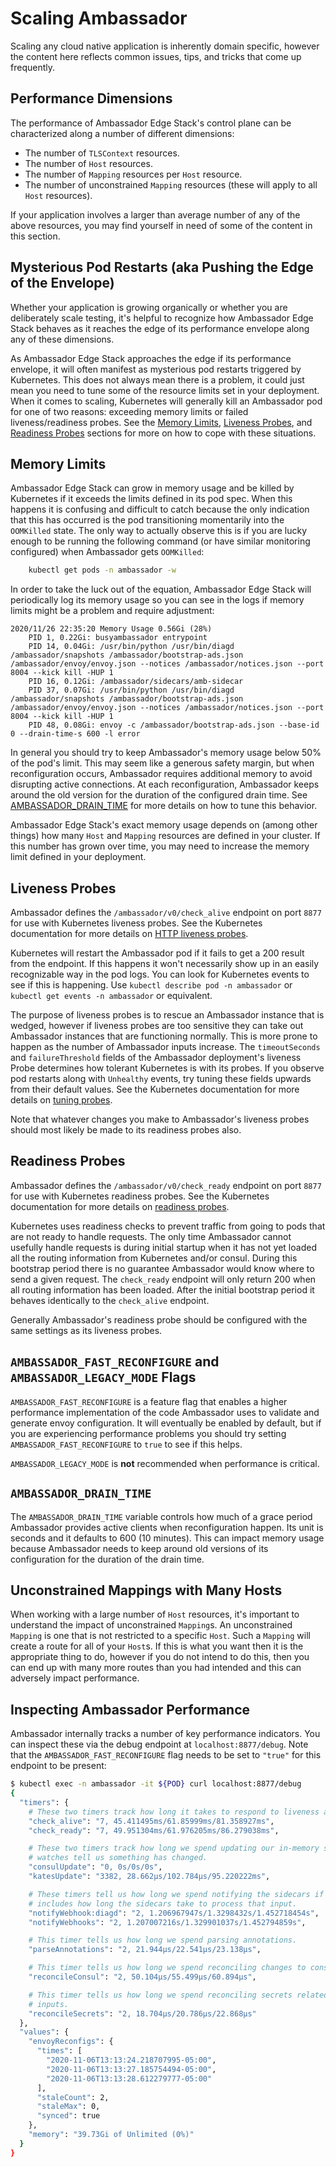# Scaling Ambassador

Scaling any cloud native application is inherently domain specific, however the content here
reflects common issues, tips, and tricks that come up frequently.

## Performance Dimensions

The performance of Ambassador Edge Stack's control plane can be characterized along a number of
different dimensions:

 - The number of `TLSContext` resources.
 - The number of `Host` resources.
 - The number of `Mapping` resources per `Host` resource.
 - The number of unconstrained `Mapping` resources (these will apply to all `Host` resources).

If your application involves a larger than average number of any of the above resources, you may
find yourself in need of some of the content in this section.

## Mysterious Pod Restarts (aka Pushing the Edge of the Envelope)

Whether your application is growing organically or whether you are deliberately scale testing, it's
helpful to recognize how Ambassador Edge Stack behaves as it reaches the edge of its performance
envelope along any of these dimensions.

As Ambassador Edge Stack approaches the edge if its performance envelope, it will often manifest as
mysterious pod restarts triggered by Kubernetes. This does not always mean there is a problem, it
could just mean you need to tune some of the resource limits set in your deployment. When it comes
to scaling, Kubernetes will generally kill an Ambassador pod for one of two reasons: exceeding
memory limits or failed liveness/readiness probes. See the [Memory Limits](#memory-limits),
[Liveness Probes](#liveness-probes), and [Readiness Probes](#readiness-probes)
sections for more on how to cope with these situations.

## Memory Limits

Ambassador Edge Stack can grow in memory usage and be killed by Kubernetes if it exceeds the limits
defined in its pod spec. When this happens it is confusing and difficult to catch because the only
indication that this has occurred is the pod transitioning momentarily into the `OOMKilled`
state. The only way to actually observe this is if you are lucky enough to be running the following
command (or have similar monitoring configured) when Ambassador gets `OOMKilled`:

```bash
    kubectl get pods -n ambassador -w
```

In order to take the luck out of the equation, Ambassador Edge Stack will periodically log its
memory usage so you can see in the logs if memory limits might be a problem and require adjustment:

```
2020/11/26 22:35:20 Memory Usage 0.56Gi (28%)
    PID 1, 0.22Gi: busyambassador entrypoint 
    PID 14, 0.04Gi: /usr/bin/python /usr/bin/diagd /ambassador/snapshots /ambassador/bootstrap-ads.json /ambassador/envoy/envoy.json --notices /ambassador/notices.json --port 8004 --kick kill -HUP 1 
    PID 16, 0.12Gi: /ambassador/sidecars/amb-sidecar 
    PID 37, 0.07Gi: /usr/bin/python /usr/bin/diagd /ambassador/snapshots /ambassador/bootstrap-ads.json /ambassador/envoy/envoy.json --notices /ambassador/notices.json --port 8004 --kick kill -HUP 1 
    PID 48, 0.08Gi: envoy -c /ambassador/bootstrap-ads.json --base-id 0 --drain-time-s 600 -l error 
```

In general you should try to keep Ambassador's memory usage below 50% of the pod's limit. This may
seem like a generous safety margin, but when reconfiguration occurs, Ambassador requires additional
memory to avoid disrupting active connections. At each reconfiguration, Ambassador keeps around the
old version for the duration of the configured drain time. See
[AMBASSADOR_DRAIN_TIME](#ambassador_drain_time) for more details on how to tune this
behavior.

Ambassador Edge Stack's exact memory usage depends on (among other things) how many `Host` and
`Mapping` resources are defined in your cluster. If this number has grown over time, you may need to
increase the memory limit defined in your deployment.

## Liveness Probes

Ambassador defines the `/ambassador/v0/check_alive` endpoint on port `8877` for use with Kubernetes
liveness probes. See the Kubernetes documentation for more details on [HTTP liveness probes](https://kubernetes.io/docs/tasks/configure-pod-container/configure-liveness-readiness-startup-probes/#define-a-liveness-http-request).

Kubernetes will restart the Ambassador pod if it fails to get a 200 result from the endpoint. If
this happens it won't necessarily show up in an easily recognizable way in the pod logs. You can
look for Kubernetes events to see if this is happening. Use `kubectl describe pod -n ambassador` or
`kubectl get events -n ambassador` or equivalent.

The purpose of liveness probes is to rescue an Ambassador instance that is wedged, however if
liveness probes are too sensitive they can take out Ambassador instances that are functioning
normally. This is more prone to happen as the number of Ambassador inputs increase. The
`timeoutSeconds` and `failureThreshold` fields of the Ambassador deployment's liveness Probe
determines how tolerant Kubernetes is with its probes. If you observe pod restarts along with
`Unhealthy` events, try tuning these fields upwards from their default values. See the Kubernetes documentation for more details on [tuning probes](https://kubernetes.io/docs/reference/generated/kubernetes-api/v1.19/#probe-v1-core).

Note that whatever changes you make to Ambassador's liveness probes should most likely be made to
its readiness probes also.

## Readiness Probes

Ambassador defines the `/ambassador/v0/check_ready` endpoint on port `8877` for use with Kubernetes
readiness probes. See the Kubernetes documentation for more details on [readiness probes](https://kubernetes.io/docs/tasks/configure-pod-container/configure-liveness-readiness-startup-probes/#define-readiness-probes).

Kubernetes uses readiness checks to prevent traffic from going to pods that are not ready to handle
requests. The only time Ambassador cannot usefully handle requests is during initial startup when it
has not yet loaded all the routing information from Kubernetes and/or consul. During this bootstrap
period there is no guarantee Ambassador would know where to send a given request. The `check_ready`
endpoint will only return 200 when all routing information has been loaded. After the initial
bootstrap period it behaves identically to the `check_alive` endpoint.

Generally Ambassador's readiness probe should be configured with the same settings as its liveness
probes.

## `AMBASSADOR_FAST_RECONFIGURE` and `AMBASSADOR_LEGACY_MODE` Flags

`AMBASSADOR_FAST_RECONFIGURE` is a feature flag that enables a higher performance implementation of
the code Ambassador uses to validate and generate envoy configuration. It will eventually be enabled
by default, but if you are experiencing performance problems you should try setting 
`AMBASSADOR_FAST_RECONFIGURE` to `true` to see if this helps.

`AMBASSADOR_LEGACY_MODE` is **not** recommended when performance is critical.

## `AMBASSADOR_DRAIN_TIME`

The `AMBASSADOR_DRAIN_TIME` variable controls how much of a grace period Ambassador provides active
clients when reconfiguration happen. Its unit is seconds and it defaults to 600 (10 minutes). This
can impact memory usage because Ambassador needs to keep around old versions of its configuration
for the duration of the drain time.

## Unconstrained Mappings with Many Hosts

When working with a large number of `Host` resources, it's important to understand the impact of
unconstrained `Mapping`s. An unconstrained `Mapping` is one that is not restricted to a specific
`Host`. Such a `Mapping` will create a route for all of your `Host`s. If this is what you want then
it is the appropriate thing to do, however if you do not intend to do this, then you can end up with
many more routes than you had intended and this can adversely impact performance.

## Inspecting Ambassador Performance

Ambassador internally tracks a number of key performance indicators. You can inspect these via the
debug endpoint at `localhost:8877/debug`. Note that the `AMBASSADOR_FAST_RECONFIGURE` flag needs to
be set to `"true"` for this endpoint to be present:

```bash
$ kubectl exec -n ambassador -it ${POD} curl localhost:8877/debug
{
  "timers": {
    # These two timers track how long it takes to respond to liveness and readiness probes.
    "check_alive": "7, 45.411495ms/61.85999ms/81.358927ms",
    "check_ready": "7, 49.951304ms/61.976205ms/86.279038ms",

    # These two timers track how long we spend updating our in-memory snapshot when our Kubernetes
    # watches tell us something has changed.
    "consulUpdate": "0, 0s/0s/0s",
    "katesUpdate": "3382, 28.662µs/102.784µs/95.220222ms",

    # These timers tell us how long we spend notifying the sidecars if changed input. This
    # includes how long the sidecars take to process that input.
    "notifyWebhook:diagd": "2, 1.206967947s/1.3298432s/1.452718454s",
    "notifyWebhooks": "2, 1.207007216s/1.329901037s/1.452794859s",

    # This timer tells us how long we spend parsing annotations.
    "parseAnnotations": "2, 21.944µs/22.541µs/23.138µs",

    # This timer tells us how long we spend reconciling changes to consul inputs.
    "reconcileConsul": "2, 50.104µs/55.499µs/60.894µs",

    # This timer tells us how long we spend reconciling secrets related changes to ambassador
    # inputs.
    "reconcileSecrets": "2, 18.704µs/20.786µs/22.868µs"
  },
  "values": {
    "envoyReconfigs": {
      "times": [
        "2020-11-06T13:13:24.218707995-05:00",
        "2020-11-06T13:13:27.185754494-05:00",
        "2020-11-06T13:13:28.612279777-05:00"
      ],
      "staleCount": 2,
      "staleMax": 0,
      "synced": true
    },
    "memory": "39.73Gi of Unlimited (0%)"
  }
}
```

